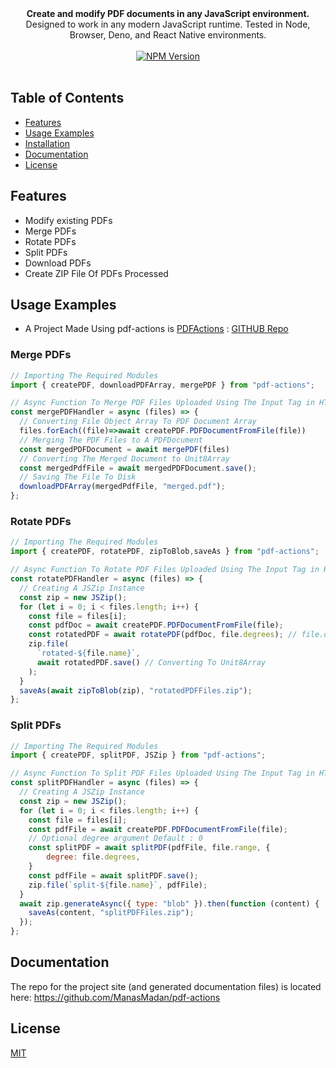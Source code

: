 <div align="center">
  <strong>Create and modify PDF documents in any JavaScript environment.</strong>
</div>
<div align="center">
  Designed to work in any modern JavaScript runtime. Tested in Node, Browser, Deno, and React Native environments.
</div>

<br />
<div align="center">
  <!-- NPM Version -->
  <a href="https://www.npmjs.com/package/pdf-actions">
    <img
      src="https://img.shields.io/npm/v/pdf-actions.svg?style=flat-square"
      alt="NPM Version"
    />
  </a>
</div>

<br />

## Table of Contents

- [Features](#features)
- [Usage Examples](#usage-examples)
- [Installation](#installation)
- [Documentation](#documentation)
- [License](#license)

## Features

- Modify existing PDFs
- Merge PDFs
- Rotate PDFs
- Split PDFs
- Download PDFs
- Create ZIP File Of PDFs Processed

## Usage Examples

- A Project Made Using pdf-actions is [PDFActions](https://pdfactions.vercel.app/) : [GITHUB Repo](https://github.com/ManasMadan/PDFActions)

### Merge PDFs

<!-- prettier-ignore -->
```js
// Importing The Required Modules
import { createPDF, downloadPDFArray, mergePDF } from "pdf-actions";

// Async Function To Merge PDF Files Uploaded Using The Input Tag in HTML
const mergePDFHandler = async (files) => {
  // Converting File Object Array To PDF Document Array
  files.forEach((file)=>await createPDF.PDFDocumentFromFile(file))
  // Merging The PDF Files to A PDFDocument
  const mergedPDFDocument = await mergePDF(files)
  // Converting The Merged Document to Unit8Array
  const mergedPdfFile = await mergedPDFDocument.save();
  // Saving The File To Disk
  downloadPDFArray(mergedPdfFile, "merged.pdf");
};
```

### Rotate PDFs

<!-- prettier-ignore -->
```js
// Importing The Required Modules
import { createPDF, rotatePDF, zipToBlob,saveAs } from "pdf-actions";

// Async Function To Rotate PDF Files Uploaded Using The Input Tag in HTML
const rotatePDFHandler = async (files) => {
  // Creating A JSZip Instance 
  const zip = new JSZip();
  for (let i = 0; i < files.length; i++) {
    const file = files[i];
    const pdfDoc = await createPDF.PDFDocumentFromFile(file);
    const rotatedPDF = await rotatePDF(pdfDoc, file.degrees); // file.degrees is not by default
    zip.file(
      `rotated-${file.name}`,
      await rotatedPDF.save() // Converting To Unit8Array
    );
  }
  saveAs(await zipToBlob(zip), "rotatedPDFFiles.zip");
};
```

### Split PDFs

<!-- prettier-ignore -->
```js
// Importing The Required Modules
import { createPDF, splitPDF, JSZip } from "pdf-actions";

// Async Function To Split PDF Files Uploaded Using The Input Tag in HTML
const splitPDFHandler = async (files) => {
  // Creating A JSZip Instance 
  const zip = new JSZip();
  for (let i = 0; i < files.length; i++) {
    const file = files[i];
    const pdfFile = await createPDF.PDFDocumentFromFile(file);
    // Optional degree argument Default : 0
    const splitPDF = await splitPDF(pdfFile, file.range, {
        degree: file.degrees,
    }
    const pdfFile = await splitPDF.save();
    zip.file(`split-${file.name}`, pdfFile);
  }
  await zip.generateAsync({ type: "blob" }).then(function (content) {
    saveAs(content, "splitPDFFiles.zip");
  });
};
```

## Documentation

The repo for the project site (and generated documentation files) is
located here: https://github.com/ManasMadan/pdf-actions

## License

[MIT](LICENSE.md)
